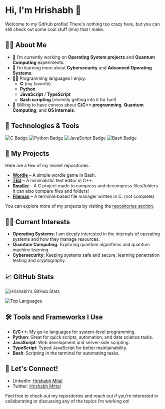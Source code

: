 # Hi, I'm Hrishabh 👋

Welcome to my GitHub profile! There's nothing too crazy here, but you can still check out some cool stuff (imo) that I make.

## 🧑‍💻 About Me

- 🔭 I’m currently working on **Operating System projects** and **Quantum Computing** experiments.
- 🌱 I’m learning more about **Cybersecurity** and **Advanced Operating Systems**.
- 👨‍💻 Programming languages I enjoy:
    - **C** (my favorite)
    - **Python**
    - **JavaScript** / **TypeScript**
    - **Bash scripting** (recently getting into it for fun!)
- 💬 Willing to have convos about **C/C++ programming**, **Quantum Computing**, and **OS internals**.

## 🔧 Technologies & Tools

![C Badge](https://img.shields.io/badge/-C-555555?style=flat-square&logo=c&logoColor=white)
![Python Badge](https://img.shields.io/badge/-Python-3776AB?style=flat-square&logo=python&logoColor=white)
![JavaScript Badge](https://img.shields.io/badge/-JavaScript-F7DF1E?style=flat-square&logo=javascript&logoColor=black)
![Bash Badge](https://img.shields.io/badge/-Bash-4EAA25?style=flat-square&logo=gnubash&logoColor=white)

## 🚀 My Projects

Here are a few of my recent repositories:

- **[Wordle](https://github.com/HrishabhMittal/wordle)** – A simple wordle game in Bash.
- **[TED](https://github.com/HrishabhMittal/ted)** – A minimalistic text editor in C++.
- **[Smoller](https://github.com/HrishabhMittal/smoller)** – A C project made to compress and decompress files/folders. It can also compare files and folders!
- **[Fileman](https://github.com/HrishabhMittal/fileman)** – A terminal-based file manager written in C. (not complete)

You can explore more of my projects by visiting the [repositories section](https://github.com/HrishabhMittal?tab=repositories).

## 🧑‍💻 Current Interests

- **Operating Systems**: I am deeply interested in the internals of operating systems and how they manage resources.
- **Quantum Computing**: Exploring quantum algorithms and quantum machine learning.
- **Cybersecurity**: Keeping systems safe and secure, learning penetration testing and cryptography.

## 📈 GitHub Stats

![Hrishabh's GitHub Stats](https://github-readme-stats.vercel.app/api?username=HrishabhMittal&show_icons=true&hide_title=true&count_private=true&hide=prs&theme=dark)

![Top Languages](https://github-readme-stats.vercel.app/api/top-langs/?username=HrishabhMittal&langs_count=5&theme=dark)

## 🛠️ Tools and Frameworks I Use

- **C/C++**: My go-to languages for system-level programming.
- **Python**: Great for quick scripts, automation, and data science tasks.
- **JavaScript**: Web development and server-side scripting.
- **TypeScript**: Typed JavaScript for better maintainability.
- **Bash**: Scripting in the terminal for automating tasks.

## 🤝 Let's Connect!

- LinkedIn: [Hrishabh Mital](https://www.linkedin.com/in/hrishabh-mittal)
- Twitter: [Hrishabh Mittal](https://twitter.com/_burntpotato)

Feel free to check out my repositories and reach out if you're interested in collaborating or discussing any of the topics I’m working on!
